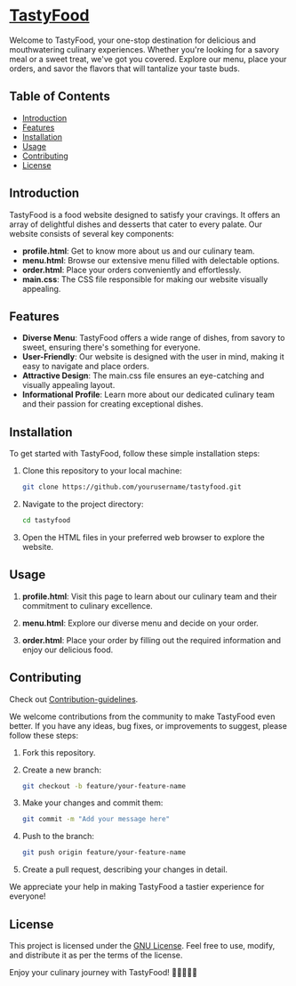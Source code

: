 
# [TastyFood](https://okellosam21.github.io/tasty-food/)


Welcome to TastyFood, your one-stop destination for delicious and mouthwatering culinary experiences. Whether you're looking for a savory meal or a sweet treat, we've got you covered. Explore our menu, place your orders, and savor the flavors that will tantalize your taste buds.

## Table of Contents

- [Introduction](#introduction)
- [Features](#features)
- [Installation](#installation)
- [Usage](#usage)
- [Contributing](#contributing)
- [License](#license)

## Introduction

TastyFood is a food website designed to satisfy your cravings. It offers an array of delightful dishes and desserts that cater to every palate. Our website consists of several key components:

- **profile.html**: Get to know more about us and our culinary team.
- **menu.html**: Browse our extensive menu filled with delectable options.
- **order.html**: Place your orders conveniently and effortlessly.
- **main.css**: The CSS file responsible for making our website visually appealing.

## Features

- **Diverse Menu**: TastyFood offers a wide range of dishes, from savory to sweet, ensuring there's something for everyone.
- **User-Friendly**: Our website is designed with the user in mind, making it easy to navigate and place orders.
- **Attractive Design**: The main.css file ensures an eye-catching and visually appealing layout.
- **Informational Profile**: Learn more about our dedicated culinary team and their passion for creating exceptional dishes.

## Installation

To get started with TastyFood, follow these simple installation steps:

1. Clone this repository to your local machine:

   ```bash
   git clone https://github.com/yourusername/tastyfood.git
   ```

2. Navigate to the project directory:

   ```bash
   cd tastyfood
   ```

3. Open the HTML files in your preferred web browser to explore the website.

## Usage

1. **profile.html**: Visit this page to learn about our culinary team and their commitment to culinary excellence.

2. **menu.html**: Explore our diverse menu and decide on your order.

3. **order.html**: Place your order by filling out the required information and enjoy our delicious food.

## Contributing
Check out [Contribution-guidelines](https://github.com/OkelloSam21/tasty-food/blob/master/CONTRIBUTING.md).

We welcome contributions from the community to make TastyFood even better. If you have any ideas, bug fixes, or improvements to suggest, please follow these steps:

1. Fork this repository.

2. Create a new branch:

   ```bash
   git checkout -b feature/your-feature-name
   ```

3. Make your changes and commit them:

   ```bash
   git commit -m "Add your message here"
   ```

4. Push to the branch:

   ```bash
   git push origin feature/your-feature-name
   ```

5. Create a pull request, describing your changes in detail.

We appreciate your help in making TastyFood a tastier experience for everyone!

## License

This project is licensed under the [GNU License](LICENSE.md). Feel free to use, modify, and distribute it as per the terms of the license.

Enjoy your culinary journey with TastyFood! 🍔🍰🍕🍩🍣
